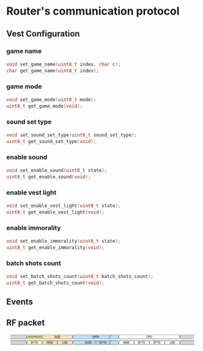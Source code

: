 # Router's communication protocol

## Vest Configuration

### game name
```C
void set_game_name(uint8_t index, char c);
char get_game_name(uint8_t index);
```

### game mode
```C
void set_game_mode(uint8_t mode);
uint8_t get_game_mode(void);
```

### sound set type
```C
void set_sound_set_type(uint8_t sound_set_type);
uint8_t get_sound_set_type(void);
```

### enable sound
```C
void set_enable_sound(uint8_t state);
uint8_t get_enable_sound(void);
```

### enable vest light
```C
void set_enable_vest_light(uint8_t state);
uint8_t get_enable_vest_light(void);
```

### enable immorality
```C
void set_enable_immorality(uint8_t state);
uint8_t get_enable_immorality(void);
```

### batch shots count
```C
void set_batch_shots_count(uint8_t batch_shots_count);
uint8_t get_batch_shots_count(void);
```

## Events


## RF packet

![demo](/img/lgrf_packet.svg)
